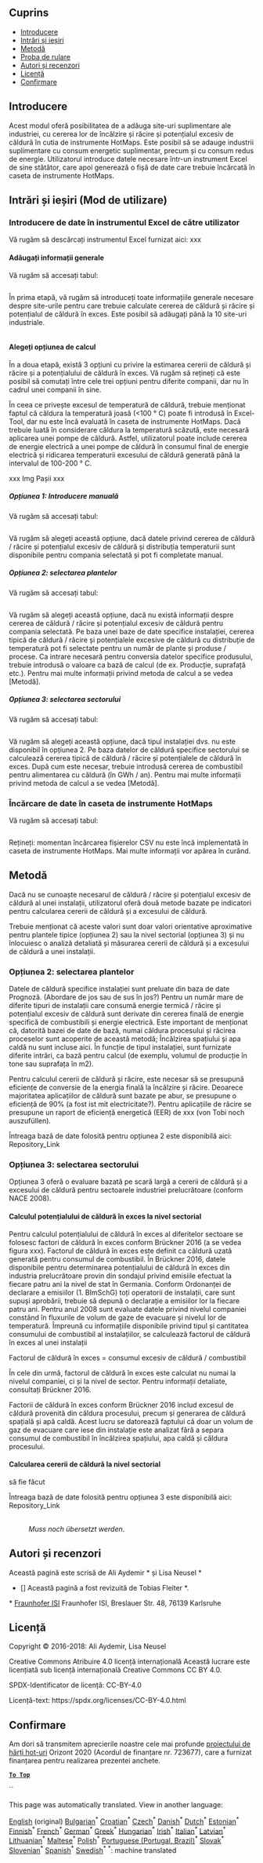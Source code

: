 <h2> Cuprins </h2><ul><li> <a href="#introduction">Introducere</a> </li><li> <a href="#inputs-and-outputs">Intrări și ieșiri</a> </li><li> <a href="#method">Metodă</a> </li><li> <a href="#sample-run">Proba de rulare</a> </li><li> <a href="#authors-and-reviewers">Autori și recenzori</a> </li><li> <a href="#license">Licență</a> </li><li> <a href="#acknowledgement">Confirmare</a> </li></ul><h2> Introducere </h2><p> Acest modul oferă posibilitatea de a adăuga site-uri suplimentare ale industriei, cu cererea lor de încălzire și răcire și potențialul excesiv de căldură în cutia de instrumente HotMaps. Este posibil să se adauge industrii suplimentare cu consum energetic suplimentar, precum și cu consum redus de energie. Utilizatorul introduce datele necesare într-un instrument Excel de sine stătător, care apoi generează o fișă de date care trebuie încărcată în caseta de instrumente HotMaps. </p><h2> Intrări și ieșiri (Mod de utilizare) </h2><h3> Introducere de date în instrumentul Excel de către utilizator </h3><p> Vă rugăm să descărcați instrumentul Excel furnizat aici: xxx </p><h4> Adăugați informații generale </h4><p> Vă rugăm să accesați tabul: <figure><img alt="" src="https://github.com/HotMaps/hotmaps_wiki/blob/master/Images/cm_add_industry_plant/General_information.PNG"/></figure></p><p> În prima etapă, vă rugăm să introduceți toate informațiile generale necesare despre site-urile pentru care trebuie calculate cererea de căldură și răcire și potențialul de căldură în exces. Este posibil să adăugați până la 10 site-uri industriale. </p><figure><img alt="" src="https://github.com/HotMaps/hotmaps_wiki/blob/master/Images/cm_add_industry_plant/General_information_Box.PNG"/></figure><h4> Alegeți opțiunea de calcul </h4><p> În a doua etapă, există 3 opțiuni cu privire la estimarea cererii de căldură și răcire și a potențialului de căldură în exces. Vă rugăm să rețineți că este posibil să comutați între cele trei opțiuni pentru diferite companii, dar nu în cadrul unei companii în sine. </p><p> În ceea ce privește excesul de temperatură de căldură, trebuie menționat faptul că căldura la temperatură joasă (&lt;100 ° C) poate fi introdusă în Excel-Tool, dar nu este încă evaluată în caseta de instrumente HotMaps. Dacă trebuie luată în considerare căldura la temperatură scăzută, este necesară aplicarea unei pompe de căldură. Astfel, utilizatorul poate include cererea de energie electrică a unei pompe de căldură în consumul final de energie electrică și ridicarea temperaturii excesului de căldură generată până la intervalul de 100-200 ° C. </p><p> xxx Img Pașii xxx </p><h5> Opțiunea 1: Introducere manuală </h5><p> Vă rugăm să accesați tabul: <figure><img alt="" src="https://github.com/HotMaps/hotmaps_wiki/blob/master/Images/cm_add_industry_plant/Option1.PNG"/></figure></p><p> Vă rugăm să alegeți această opțiune, dacă datele privind cererea de căldură / răcire și potențialul excesiv de căldură și distribuția temperaturii sunt disponibile pentru compania selectată și pot fi completate manual. </p><h5> Opțiunea 2: selectarea plantelor </h5><p> Vă rugăm să accesați tabul: <figure><img alt="" src="https://github.com/HotMaps/hotmaps_wiki/blob/master/Images/cm_add_industry_plant/Option2.PNG"/></figure></p><p> Vă rugăm să alegeți această opțiune, dacă nu există informații despre cererea de căldură / răcire și potențialul excesiv de căldură pentru compania selectată. Pe baza unei baze de date specifice instalației, cererea tipică de căldură / răcire și potențialele excesive de căldură cu distribuție de temperatură pot fi selectate pentru un număr de plante și produse / procese. Ca intrare necesară pentru conversia datelor specifice produsului, trebuie introdusă o valoare ca bază de calcul (de ex. Producție, suprafață etc.). Pentru mai multe informații privind metoda de calcul a se vedea [Metodă]. </p><h5> Opțiunea 3: selectarea sectorului </h5><p> Vă rugăm să accesați tabul: <figure><img alt="" src="https://github.com/HotMaps/hotmaps_wiki/blob/master/Images/cm_add_industry_plant/Option3.PNG"/></figure></p><p> Vă rugăm să alegeți această opțiune, dacă tipul instalației dvs. nu este disponibil în opțiunea 2. Pe baza datelor de căldură specifice sectorului se calculează cererea tipică de căldură / răcire și potențialele de căldură în exces. După cum este necesar, trebuie introdusă cererea de combustibil pentru alimentarea cu căldură (în GWh / an). Pentru mai multe informații privind metoda de calcul a se vedea [Metodă]. </p><h3> Încărcare de date în caseta de instrumente HotMaps </h3><p> Vă rugăm să accesați tabul: <figure><img alt="" src="https://github.com/HotMaps/hotmaps_wiki/blob/master/Images/cm_add_industry_plant/Data_Import.PNG"/></figure></p><p> Rețineți: momentan încărcarea fișierelor CSV nu este încă implementată în caseta de instrumente HotMaps. Mai multe informații vor apărea în curând. </p><h2> Metodă </h2><p> Dacă nu se cunoaște necesarul de căldură / răcire și potențialul excesiv de căldură al unei instalații, utilizatorul oferă două metode bazate pe indicatori pentru calcularea cererii de căldură și a excesului de căldură. </p><p> Trebuie menționat că aceste valori sunt doar valori orientative aproximative pentru plantele tipice (opțiunea 2) sau la nivel sectorial (opțiunea 3) și nu înlocuiesc o analiză detaliată și măsurarea cererii de căldură și a excesului de căldură a unei instalații. </p><h3> Opțiunea 2: selectarea plantelor </h3><p> Datele de căldură specifice instalației sunt preluate din baza de date Prognoză. (Abordare de jos sau de sus în jos?) Pentru un număr mare de diferite tipuri de instalații care consumă energie termică / răcire și potențialul excesiv de căldură sunt derivate din cererea finală de energie specifică de combustibili și energie electrică. Este important de menționat că, datorită bazei de date de bază, numai căldura procesului și răcirea proceselor sunt acoperite de această metodă; Încălzirea spațiului și apa caldă nu sunt incluse aici. În funcție de tipul instalației, sunt furnizate diferite intrări, ca bază pentru calcul (de exemplu, volumul de producție în tone sau suprafața în m2). </p><p> Pentru calculul cererii de căldură și răcire, este necesar să se presupună eficiențe de conversie de la energia finală la încălzire și răcire. Deoarece majoritatea aplicațiilor de căldură sunt bazate pe abur, se presupune o eficiență de 90% (a fost ist mit electricitate?). Pentru aplicațiile de răcire se presupune un raport de eficiență energetică (EER) de xxx (von Tobi noch auszufüllen). </p><p> Întreaga bază de date folosită pentru opțiunea 2 este disponibilă aici: Repository_Link </p><h3> Opțiunea 3: selectarea sectorului </h3><p> Opțiunea 3 oferă o evaluare bazată pe scară largă a cererii de căldură și a excesului de căldură pentru sectoarele industriei prelucrătoare (conform NACE 2008). </p><h4> Calculul potențialului de căldură în exces la nivel sectorial </h4><p> Pentru calculul potențialului de căldură în exces al diferitelor sectoare se folosesc factori de căldură în exces conform Brückner 2016 (a se vedea figura xxx). Factorul de căldură în exces este definit ca căldură uzată generată pentru consumul de combustibil. În Brückner 2016, datele disponibile pentru determinarea potențialului de căldură în exces din industria prelucrătoare provin din sondajul privind emisiile efectuat la fiecare patru ani la nivel de stat în Germania. Conform Ordonanței de declarare a emisiilor (1. BImSchG) toți operatorii de instalații, care sunt supuși aprobării, trebuie să depună o declarație a emisiilor lor la fiecare patru ani. Pentru anul 2008 sunt evaluate datele privind nivelul companiei constând în fluxurile de volum de gaze de evacuare și nivelul lor de temperatură. Împreună cu informațiile disponibile privind tipul și cantitatea consumului de combustibil al instalațiilor, se calculează factorul de căldură în exces al unei instalații </p><p> Factorul de căldură în exces = consumul excesiv de căldură / combustibil </p><p> În cele din urmă, factorul de căldură în exces este calculat nu numai la nivelul companiei, ci și la nivel de sector. Pentru informații detaliate, consultați Brückner 2016. </p><p> Factorii de căldură în exces conform Brückner 2016 includ excesul de căldură provenită din căldura procesului, precum și generarea de căldură spațială și apă caldă. Acest lucru se datorează faptului că doar un volum de gaz de evacuare care iese din instalație este analizat fără a separa consumul de combustibil în încălzirea spațiului, apa caldă și căldura procesului. </p><h4> Calcularea cererii de căldură la nivel sectorial </h4><p> să fie făcut </p><p> Întreaga bază de date folosită pentru opțiunea 3 este disponibilă aici: Repository_Link </p><figure><img alt="" src="https://github.com/HotMaps/hotmaps_wiki/blob/master/Images/cm_add_industry_plant/Factors.PNG"/><figcaption> <i><br/> Muss noch übersetzt werden.</i> </figcaption></figure><h2> Autori și recenzori </h2><p> Această pagină este scrisă de Ali Aydemir * și Lisa Neusel * </p><ul><li> [] Această pagină a fost revizuită de Tobias Fleiter *. </li></ul><p> * <a href="https://isi.fraunhofer.de/">Fraunhofer ISI</a> Fraunhofer ISI, Breslauer Str. 48, 76139 Karlsruhe </p><h2> Licență </h2><p> Copyright © 2016-2018: Ali Aydemir, Lisa Neusel </p><p> Creative Commons Atribuire 4.0 licență internațională Această lucrare este licențiată sub licență internațională Creative Commons CC BY 4.0. </p><p> SPDX-Identificator de licență: CC-BY-4.0 </p><p> Licență-text: https://spdx.org/licenses/CC-BY-4.0.html </p><h2> Confirmare </h2><p> Am dori să transmitem aprecierile noastre cele mai profunde <a href="https://www.hotmaps-project.eu">proiectului de hărți hot-uri</a> Orizont 2020 (Acordul de finanțare nr. 723677), care a furnizat finanțarea pentru realizarea prezentei anchete. </p><p><ins> <code><strong><a href="#table-of-contents">To Top</a></strong></code> </ins> </p><p> `` </p>

This page was automatically translated. View in another language:

[English](en-CM-Add-industry-plant) (original) [Bulgarian](bg-CM-Add-industry-plant)<sup>\*</sup> [Croatian](hr-CM-Add-industry-plant)<sup>\*</sup> [Czech](cs-CM-Add-industry-plant)<sup>\*</sup> [Danish](da-CM-Add-industry-plant)<sup>\*</sup> [Dutch](nl-CM-Add-industry-plant)<sup>\*</sup> [Estonian](et-CM-Add-industry-plant)<sup>\*</sup> [Finnish](fi-CM-Add-industry-plant)<sup>\*</sup> [French](fr-CM-Add-industry-plant)<sup>\*</sup> [German](de-CM-Add-industry-plant)<sup>\*</sup> [Greek](el-CM-Add-industry-plant)<sup>\*</sup> [Hungarian](hu-CM-Add-industry-plant)<sup>\*</sup> [Irish](ga-CM-Add-industry-plant)<sup>\*</sup> [Italian](it-CM-Add-industry-plant)<sup>\*</sup> [Latvian](lv-CM-Add-industry-plant)<sup>\*</sup> [Lithuanian](lt-CM-Add-industry-plant)<sup>\*</sup> [Maltese](mt-CM-Add-industry-plant)<sup>\*</sup> [Polish](pl-CM-Add-industry-plant)<sup>\*</sup> [Portuguese (Portugal, Brazil)](pt-CM-Add-industry-plant)<sup>\*</sup>  [Slovak](sk-CM-Add-industry-plant)<sup>\*</sup> [Slovenian](sl-CM-Add-industry-plant)<sup>\*</sup> [Spanish](es-CM-Add-industry-plant)<sup>\*</sup> [Swedish](sv-CM-Add-industry-plant)<sup>\*</sup>
<sup>\*</sup>: machine translated
